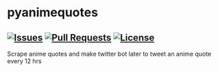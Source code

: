 # pyanimequotes
[![Issues](https://img.shields.io/github/issues/Shankusu993/pyanimequotes.svg?style=plastic)](https://github.com/Shankusu993/pyanimequotes/issues) [![Pull Requests](https://img.shields.io/github/issues-pr/Shankusu993/pyanimequotes.svg?style=plastic)](https://github.com/Shankusu993/pyanimequotes/pulls) [![License](https://img.shields.io/cocoapods/l/AFNetworking.svg?style=plastic)](https://github.com/Shankusu993/pyanimequotes/blob/master/LICENSE) 
---
Scrape anime quotes and make twitter bot later to tweet an anime quote every 12 hrs
